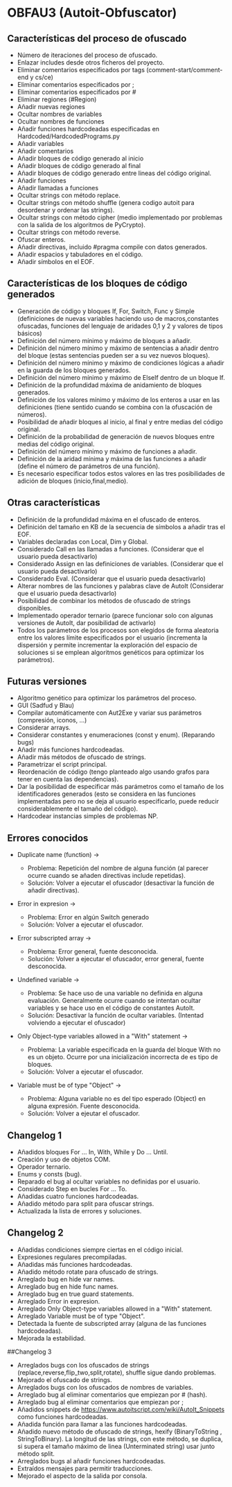 # OBFAU3 (Autoit-Obfuscator)
## Características del proceso de ofuscado

* Número de iteraciones del proceso de ofuscado.
* Enlazar includes desde otros ficheros del proyecto.
* Eliminar comentarios especificados por tags (comment-start/comment-end y cs/ce)
* Eliminar comentarios especificados por ;
* Eliminar comentarios especificados por #
* Eliminar regiones (#Region)
* Añadir nuevas regiones
* Ocultar nombres de variables
* Ocultar nombres de funciones
* Añadir funciones hardcodeadas especificadas en Hardcoded/HardcodedPrograms.py
* Añadir variables
* Añadir comentarios
* Añadir bloques de código generado al inicio
* Añadir bloques de código generado al final
* Añadir bloques de código generado entre lineas del código original.
* Añadir funciones
* Añadir llamadas a funciones
* Ocultar strings con método replace.
* Ocultar strings con método shuffle (genera codigo autoit para desordenar y ordenar las strings).
* Ocultar strings con método cipher  (medio implementado por problemas con la salida de los algoritmos de PyCrypto).
* Ocultar strings con método reverse.
* Ofuscar enteros.
* Añadir directivas, incluido #pragma compile con datos generados.
* Añadir espacios y tabuladores en el código.
* Añadir símbolos en el EOF.

## Características de los bloques de código generados 

* Generación de código y bloques If, For, Switch, Func y Simple (definiciones de nuevas variables haciendo uso de macros,constantes ofuscadas, funciones del lenguaje de aridades 0,1 y 2 y valores de tipos básicos)
* Definición del número mínimo y máximo de bloques a añadir.
* Definición del número mínimo y máximo de sentencias a añadir dentro del bloque (estas sentencias pueden ser a su vez nuevos bloques).
* Definición del número mínimo y máximo de condiciones lógicas a añadir en la guarda de los bloques generados.
* Definición del número mínimo y máximo de ElseIf dentro de un bloque If.
* Definición de la profundidad máxima de anidamiento de bloques generados.
* Definición de los valores mínimo y máximo de los enteros a usar en las definiciones (tiene sentido cuando se combina con la ofuscación de números).
* Posibilidad de añadir bloques al inicio, al final y entre medias del código original.
* Definición de la probabilidad de generación de nuevos bloques entre medias del código original.
* Definición del número mínimo y máximo de funciones a añadir.
* Definición de la aridad mínima y máxima de las funciones a añadir (define el número de parámetros de una función).
* Es necesario especificar todos estos valores en las tres posibilidades de adición de bloques (inicio,final,medio).

## Otras características

* Definición de la profundidad máxima en el ofuscado de enteros.
* Definición del tamaño en KB de la secuencia de símbolos a añadir tras el EOF.
* Variables declaradas con Local,  Dim y Global.
* Considerado Call en las llamadas a funciones. (Considerar que el usuario pueda desactivarlo)
* Considerado Assign en las definiciones de variables. (Considerar que el usuario pueda desactivarlo)
* Considerado Eval. (Considerar que el usuario pueda desactivarlo)
* Alterar nombres de las funciones y palabras clave de AutoIt (Considerar que el usuario pueda desactivarlo)
* Posibilidad de combinar los métodos de ofuscado de strings disponibles.
* Implementado operador ternario (parece funcionar solo con algunas versiones de AutoIt, dar posibilidad de activarlo)
* Todos los parámetros de los procesos son elegidos de forma aleatoria entre los valores límite especificados por el usuario (incrementa la dispersión y permite incrementar la exploración del espacio de soluciones si se emplean algoritmos genéticos para optimizar los parámetros).

 

## Futuras versiones

* Algoritmo genético para optimizar los parámetros del proceso.
* GUI (Sadfud y Blau)
* Compilar automáticamente con Aut2Exe y variar sus parámetros (compresión,  iconos,  ...)
* Considerar arrays.
* Considerar constantes y enumeraciones (const y enum). (Reparando bugs)
* Añadir más funciones hardcodeadas.
* Añadir más métodos de ofuscado de strings.
* Parametrizar el script principal.
* Reordenación de código (tengo planteado algo usando grafos para tener en cuenta las dependencias).
* Dar la posibilidad de especificar más parámetros como el tamaño de los identificadores generados (esto se considera en las funciones implementadas pero no se deja al usuario especificarlo,   puede reducir considerablemente el tamaño del código).
* Hardcodear instancias simples de problemas NP.

## Errores conocidos

* Duplicate name (function) -> 
    * Problema: Repetición del nombre de alguna función (al parecer ocurre cuando se añaden directivas include repetidas).
    * Solución: Volver a ejecutar el ofuscador (desactivar la función de añadir directivas).
    
* Error in expresion        -> 
    * Problema: Error en algún Switch generado
    * Solución: Volver a ejecutar el ofuscador.
    
* Error subscripted array   -> 
    * Problema: Error general, fuente desconocida.
    * Solución: Volver a ejecutar el ofuscador, error general, fuente desconocida.

* Undefined variable        ->
    * Problema: Se hace uso de una variable no definida en alguna evaluación. 
		Generalmente ocurre cuando se intentan ocultar variables y se hace uso en el código de constantes AutoIt.
    * Solución: Desactivar la función de ocultar variables. (Intentad volviendo a ejecutar el ofuscador)

* Only Object-type variables allowed in a "With" statement ->
    * Problema: La variable especificada en la guarda del bloque With no es un objeto.
		Ocurre por una inicialización incorrecta de es tipo de bloques.
    * Solución: Volver a ejecutar el ofuscador.

* Variable must be of type "Object" ->
    * Problema: Alguna variable no es del tipo esperado (Object) en alguna expresión. Fuente desconocida.
    * Solución: Volver a ejeutar el ofuscador.

## Changelog 1

* Añadidos bloques For ... In, With, While y Do ... Until.
* Creación y uso de objetos COM.
* Operador ternario.
* Enums y consts (bug).
* Reparado el bug al ocultar variables no definidas por el usuario.
* Considerado Step en bucles For ... To.
* Añadidas cuatro funciones hardcodeadas.
* Añadido método para split para ofuscar strings.
* Actualizada la lista de errores y soluciones.

## Changelog 2

* Añadidas condiciones siempre ciertas en el código inicial.
* Expresiones regulares precompiladas.
* Añadidas más funciones hardcodeadas.
* Añadido método rotate para ofuscado de strings.
* Arreglado bug en hide var names.
* Arreglado bug en hide func names.
* Arreglado bug en true guard statements.
* Arreglado Error in expresion.
* Arreglado Only Object-type variables allowed in a "With" statement.
* Arreglado Variable must be of type "Object".
* Detectada la fuente de subscripted array (alguna de las funciones hardcodeadas).
* Mejorada la estabilidad.

##Changelog 3

* Arreglados bugs con los ofuscados de strings (replace,reverse,flip_two,split,rotate), shuffle sigue dando problemas.
* Mejorado el ofuscado de strings.
* Arreglados bugs con los ofuscados de nombres de variables.
* Arreglado bug al eliminar comentarios que empiezan por # (hash).
* Arreglado bug al eliminar comentarios que empiezan por ;
* Añadidos snippets de https://www.autoitscript.com/wiki/AutoIt_Snippets como funciones hardcodeadas.
* Añadida función para llamar a las funciones hardcodeadas.
* Añadido nuevo método de ofuscado de strings, hexify (BinaryToString , StringToBinary). 
  La longitud de las strings, con este método, se duplica, si supera el tamaño máximo de linea (Unterminated string) usar junto método split.
* Arreglados bugs al añadir funciones hardcodeadas.
* Extraídos mensajes para permitir traducciones.
* Mejorado el aspecto de la salida por consola.

